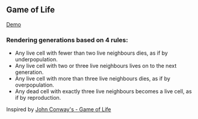 ## Game of Life

[Demo](https://game-of-life-jc.vercel.app/#22.24,23.23,23.25,24.23,24.25,25.22,25.26,)

### Rendering generations based on 4 rules:
- Any live cell with fewer than two live neighbours dies, as if by underpopulation.
- Any live cell with two or three live neighbours lives on to the next generation.
- Any live cell with more than three live neighbours dies, as if by overpopulation.
- Any dead cell with exactly three live neighbours becomes a live cell, as if by reproduction.

Inspired by [John Conway's - Game of Life](https://en.wikipedia.org/wiki/Conway%27s_Game_of_Life)
